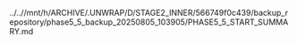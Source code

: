 ../..//mnt/h/ARCHIVE/.UNWRAP/D/STAGE2_INNER/566749f0c439/backup_repository/phase5_5_backup_20250805_103905/PHASE5_5_START_SUMMARY.md